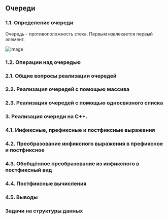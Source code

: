 ## Очереди
### 1.1. Определение очереди
Очередь - противоположность стека. Первым извлекается первый элемент.

![image](https://github.com/mireashik/aood_3sem/assets/49165758/3c35193f-e485-47a8-9ae6-51ba34f2fa14)

### 1.2. Операции над очередью

### 2.1. Общие вопросы реализации очередей

### 2.2. Реализация очередей с помощью массива

### 2.3. Реализация очередей с помощью односвязного списка

### 3. Реализация очереди на С++.

### 4.1. Инфиксные, префиксные и постфиксные выражения

### 4.2. Преобразование инфиксного выражения в префиксное и постфиксное

### 4.3. Обобщённое преобразование из инфиксного в постфиксный вид

### 4.4. Постфиксные вычисления

### 4.5. Выводы

### Задачи на структуры данных
